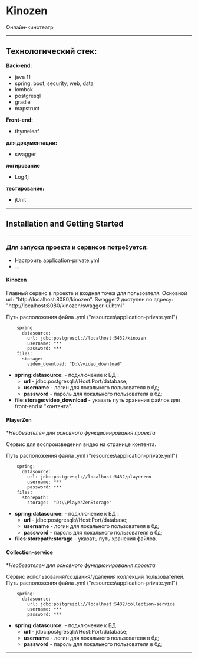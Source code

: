 # Kinozen
Онлайн-кинотеатр

---------------------------------------

## Технологический стек:

**Back-end:**

- java 11
- spring: boot, security, web, data
- lombok
- postgresql
- gradle
- mapstruct

**Front-end:**

- thymeleaf

**для документации:**

- swagger

**логирование**

- Log4j

**тестирование:**

- jUnit

---------------------------------------

## Installation and Getting Started

---------------------------------------
### Для запуска проекта и сервисов потребуется:
 + Настроить application-private.yml
 + ...

#### Kinozen

Главный сервис в проекте и входная точка для пользовтеля. Основной url: "http://localhost:8080/kinozen".
Swagger2 доступен по адресу: "http://localhost:8080/kinozen/swagger-ui.html"

Путь расположения файла .yml ("resources\application-private.yml")
```
    spring:
      datasource:
        url: jdbc:postgresql://localhost:5432/kinozen
        username: ***
        password: ***
    files:
      storage:
        video_download: "D:\\video_download"
```

+ **spring:datasource:** - подключение к БД :
    + **url** - jdbc:postgresql://Host:Port/database;
    + **username** - логин для локального пользователя в бд;
    + **password** - пароль для локального пользователя в бд;
+ **file:storage:video_download**  - указать путь хранения файлов для front-end и "контента".

#### PlayerZen
**Необезателен для основного функционирования проекта*

Сервис для воспроизведения видео на странице контента.

Путь расположения файла .yml ("resources\application-private.yml")


```	
    spring:
      datasource:
        url: jdbc:postgresql://localhost:5432/playerzen
        username: ***
        password: ***
    files:
      storepath:
        storage:  "D:\\PlayerZenStorage"
```

+ **spring:datasource:** - подключение к БД :
    + **url** - jdbc:postgresql://Host:Port/database;
    + **username** - логин для локального пользователя в бд;
    + **password** - пароль для локального пользователя в бд;
+ **files:storepath:storage**  - указать путь хранения файлов.

#### Collection-service
**Необезателен для основного функционирования проекта*

Сервис  использования/создания/удаления коллекций пользователей.
Путь расположения файла .yml ("resources\application-private.yml")

```
    spring:
      datasource:
        url: jdbc:postgresql://localhost:5432/collection-service
        username: ***
        password: ***
```
+ **spring:datasource:** - подключение к БД :
    + **url** - jdbc:postgresql://Host:Port/database;
    + **username** - логин для локального пользователя в бд;
    + **password** - пароль для локального пользователя в бд;

---------------------------------------
